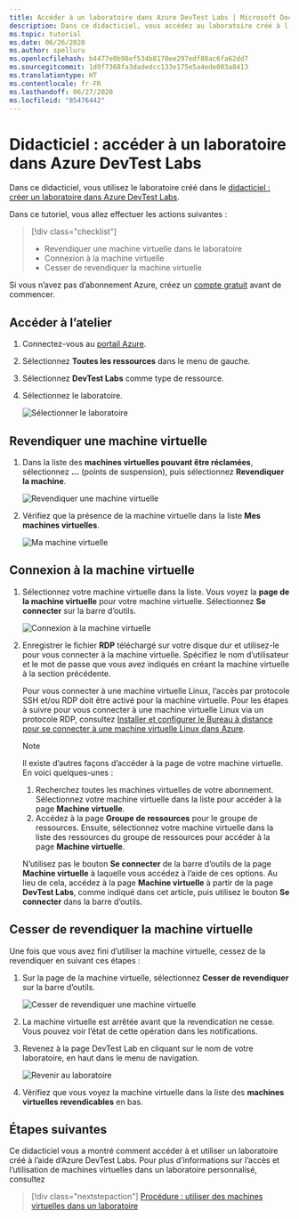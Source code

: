 ```yaml
---
title: Accéder à un laboratoire dans Azure DevTest Labs | Microsoft Docs
description: Dans ce didacticiel, vous accédez au laboratoire créé à l’aide d’Azure DevTest Labs, revendiquez des machines virtuelles, vous les utilisez, puis vous cessez de les revendiquer.
ms.topic: tutorial
ms.date: 06/26/2020
ms.author: spelluru
ms.openlocfilehash: b4477e0b98ef534b8170ee297edf88ac6fa62dd7
ms.sourcegitcommit: 1d9f7368fa3dadedcc133e175e5a4ede003a8413
ms.translationtype: HT
ms.contentlocale: fr-FR
ms.lasthandoff: 06/27/2020
ms.locfileid: "85476442"
---
```

# <a name="tutorial-access-a-lab-in-azure-devtest-labs"></a>Didacticiel : accéder à un laboratoire dans Azure DevTest Labs
Dans ce didacticiel, vous utilisez le laboratoire créé dans le [didacticiel : créer un laboratoire dans Azure DevTest Labs](tutorial-create-custom-lab.md).

Dans ce tutoriel, vous allez effectuer les actions suivantes :

> [!div class="checklist"]
> * Revendiquer une machine virtuelle dans le laboratoire
> * Connexion à la machine virtuelle
> * Cesser de revendiquer la machine virtuelle

Si vous n’avez pas d’abonnement Azure, créez un [compte gratuit](https://azure.microsoft.com/free/) avant de commencer.

## <a name="access-the-lab"></a>Accéder à l’atelier

1. Connectez-vous au [portail Azure](https://portal.azure.com).
2. Sélectionnez **Toutes les ressources** dans le menu de gauche. 
3. Sélectionnez **DevTest Labs** comme type de ressource. 
4. Sélectionnez le laboratoire. 

    ![Sélectionner le laboratoire](./media/tutorial-use-custom-lab/search-for-select-custom-lab.png)

## <a name="claim-a-vm"></a>Revendiquer une machine virtuelle

1. Dans la liste des **machines virtuelles pouvant être réclamées**, sélectionnez **...** (points de suspension), puis sélectionnez **Revendiquer la machine**.

    ![Revendiquer une machine virtuelle](./media/tutorial-use-custom-lab/claim-virtual-machine.png)
1. Vérifiez que la présence de la machine virtuelle dans la liste **Mes machines virtuelles**.

    ![Ma machine virtuelle](./media/tutorial-use-custom-lab/my-virtual-machines.png)

## <a name="connect-to-the-vm"></a>Connexion à la machine virtuelle

1. Sélectionnez votre machine virtuelle dans la liste. Vous voyez la **page de la machine virtuelle** pour votre machine virtuelle. Sélectionnez **Se connecter** sur la barre d’outils.

    ![Connexion à la machine virtuelle](./media/tutorial-use-custom-lab/connect-button.png)
2. Enregistrer le fichier **RDP** téléchargé sur votre disque dur et utilisez-le pour vous connecter à la machine virtuelle. Spécifiez le nom d’utilisateur et le mot de passe que vous avez indiqués en créant la machine virtuelle à la section précédente. 

    Pour vous connecter à une machine virtuelle Linux, l’accès par protocole SSH et/ou RDP doit être activé pour la machine virtuelle. Pour les étapes à suivre pour vous connecter à une machine virtuelle Linux via un protocole RDP, consultez [Installer et configurer le Bureau à distance pour se connecter à une machine virtuelle Linux dans Azure](../virtual-machines/linux/use-remote-desktop.md). 

    > [!NOTE]
    > Il existe d’autres façons d’accéder à la page de votre machine virtuelle. En voici quelques-unes : 
    > 
    > 1. Recherchez toutes les machines virtuelles de votre abonnement. Sélectionnez votre machine virtuelle dans la liste pour accéder à la page **Machine virtuelle**.
    > 2. Accédez à la page **Groupe de ressources** pour le groupe de ressources. Ensuite, sélectionnez votre machine virtuelle dans la liste des ressources du groupe de ressources pour accéder à la page **Machine virtuelle**. 
    >
    > N’utilisez pas le bouton **Se connecter** de la barre d’outils de la page **Machine virtuelle** à laquelle vous accédez à l’aide de ces options. Au lieu de cela, accédez à la page **Machine virtuelle** à partir de la page **DevTest Labs**, comme indiqué dans cet article, puis utilisez le bouton **Se connecter** dans la barre d’outils.


## <a name="unclaim-the-vm"></a>Cesser de revendiquer la machine virtuelle
Une fois que vous avez fini d’utiliser la machine virtuelle, cessez de la revendiquer en suivant ces étapes : 

1. Sur la page de la machine virtuelle, sélectionnez **Cesser de revendiquer** sur la barre d’outils. 

    ![Cesser de revendiquer une machine virtuelle](./media/tutorial-use-custom-lab/unclaim-vm-menu.png)
1. La machine virtuelle est arrêtée avant que la revendication ne cesse. Vous pouvez voir l’état de cette opération dans les notifications.  
3. Revenez à la page DevTest Lab en cliquant sur le nom de votre laboratoire, en haut dans le menu de navigation. 
    
    ![Revenir au laboratoire](./media/tutorial-use-custom-lab/breadcrumb-to-lab.png)
1. Vérifiez que vous voyez la machine virtuelle dans la liste des **machines virtuelles revendicables** en bas.

    
## <a name="next-steps"></a>Étapes suivantes
Ce didacticiel vous a montré comment accéder à et utiliser un laboratoire créé à l’aide d’Azure DevTest Labs. Pour plus d’informations sur l’accès et l’utilisation de machines virtuelles dans un laboratoire personnalisé, consultez 

> [!div class="nextstepaction"]
> [Procédure : utiliser des machines virtuelles dans un laboratoire](devtest-lab-add-vm.md)

